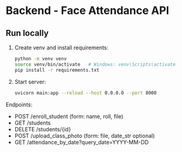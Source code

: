 # Backend - Face Attendance API

## Run locally
1. Create venv and install requirements:
   ```bash
   python -m venv venv
   source venv/bin/activate   # Windows: venv\Scripts\activate
   pip install -r requirements.txt
   ```
2. Start server:
   ```bash
   uvicorn main:app --reload --host 0.0.0.0 --port 8000
   ```
Endpoints:
- POST /enroll_student (form: name, roll, file)
- GET /students
- DELETE /students/{id}
- POST /upload_class_photo (form: file, date_str optional)
- GET /attendance_by_date?query_date=YYYY-MM-DD